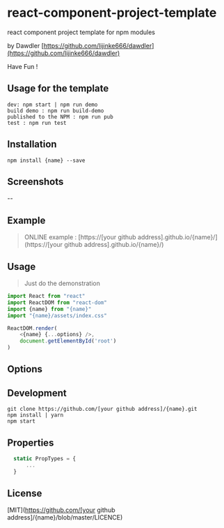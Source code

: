 # react-component-project-template
react component project template for npm modules  <br/>

by Dawdler [https://github.com/lijinke666/dawdler](https://github.com/lijinke666/dawdler) <br/>

Have Fun ! 


## Usage for the template
```
dev: npm start | npm run demo
build demo : npm run build-demo
published to the NPM : npm run pub
test : npm run test
```

## Installation
```
npm install {name} --save
```

## Screenshots
--


## Example
> ONLINE example :  [https://[your github address].github.io/{name}/](https://[your github address].github.io/{name}/)

## Usage
> Just do the demonstration

```jsx
import React from "react"
import ReactDOM from "react-dom"
import {name} from "{name}"
import "{name}/assets/index.css"

ReactDOM.render(
    <{name} {...options} />,
    document.getElementById('root')
)
```

## Options



## Development
```
git clone https://github.com/[your github address]/{name}.git
npm install | yarn 
npm start
```

## Properties

```jsx
  static PropTypes = {
      ...
  }
```


## License
[MIT](https://github.com/[your github address]/{name}/blob/master/LICENCE)
